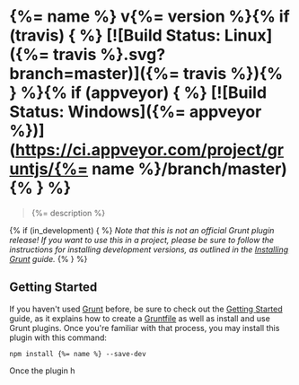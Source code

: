 # {%= name %} v{%= version %}{% if (travis) { %} [![Build Status: Linux]({%= travis %}.svg?branch=master)]({%= travis %}){% } %}{% if (appveyor) { %} [![Build Status: Windows]({%= appveyor %})](https://ci.appveyor.com/project/gruntjs/{%= name %}/branch/master){% } %}

> {%= description %}

{% if (in_development) { %}
_Note that this is not an official Grunt plugin release! If you want to use this in a project, please be sure to follow the instructions for installing development versions, as outlined in the [Installing Grunt](http://gruntjs.com/installing-grunt) guide._
{% } %}

## Getting Started

If you haven't used [Grunt](http://gruntjs.com/) before, be sure to check out the [Getting Started](http://gruntjs.com/getting-started) guide, as it explains how to create a [Gruntfile](http://gruntjs.com/sample-gruntfile) as well as install and use Grunt plugins. Once you're familiar with that process, you may install this plugin with this command:

```shell
npm install {%= name %} --save-dev
```

Once the plugin h